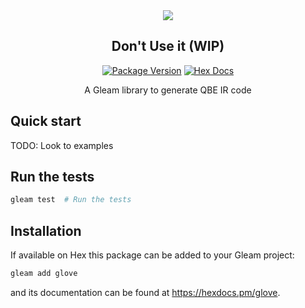 <center>
<img src="https://github.com/Willyboar/glove/assets/22755228/bfd9673f-a105-4083-82d8-84bf4b0ff071">

## Don't Use it (WIP)

[![Package Version](https://img.shields.io/hexpm/v/glove)](https://hex.pm/packages/glove)
[![Hex Docs](https://img.shields.io/badge/hex-docs-ffaff3)](https://hexdocs.pm/glove/)


A Gleam library to generate QBE IR code 
</center>


## Quick start

TODO: Look to examples

## Run the tests
```sh
gleam test  # Run the tests
```

## Installation

If available on Hex this package can be added to your Gleam project:

```sh
gleam add glove
```

and its documentation can be found at <https://hexdocs.pm/glove>.
